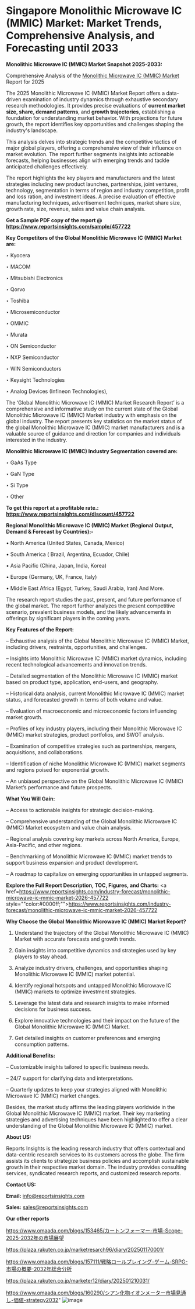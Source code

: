 # Singapore Monolithic Microwave IC (MMIC) Market: Market Trends, Comprehensive Analysis, and Forecasting until 2033

<strong>Monolithic Microwave IC (MMIC) Market Snapshot 2025-2033:</strong>

Comprehensive Analysis of the <a href=https://www.reportsinsights.com/sample/457722>Monolithic Microwave IC (MMIC) Market</a> Report for 2025

The 2025 Monolithic Microwave IC (MMIC) Market Report offers a data-driven examination of industry dynamics through exhaustive secondary research methodologies. It provides precise evaluations of <strong>current market size, share, demand patterns</strong>, and <strong>growth trajectories</strong>, establishing a foundation for understanding market behavior. With projections for future growth, the report identifies key opportunities and challenges shaping the industry's landscape.

This analysis delves into strategic trends and the competitive tactics of major global players, offering a comprehensive view of their influence on market evolution. The report further segments insights into actionable forecasts, helping businesses align with emerging trends and tackle anticipated challenges effectively.

The report highlights the key players and manufacturers and the latest strategies including new product launches, partnerships, joint ventures, technology, segmentation in terms of region and industry competition, profit and loss ration, and investment ideas. A precise evaluation of effective manufacturing techniques, advertisement techniques, market share size, growth rate, size, revenue, sales and value chain analysis.

<strong>Get a Sample PDF copy of the report @ <a href=https://www.reportsinsights.com/sample/457722 style=color:#0000ff;>https://www.reportsinsights.com/sample/457722</a></strong>

<strong>Key Competitors of the Global Monolithic Microwave IC (MMIC) Market are:</strong>

‣ Kyocera

‣ MACOM

‣ Mitsubishi Electronics

‣ Qorvo

‣ Toshiba

‣ Microsemiconductor

‣ OMMIC

‣ Murata

‣ ON Semiconductor

‣ NXP Semiconductor

‣ WIN Semiconductors

‣ Keysight Technologies

‣ Analog Devices (Infineon Technologies),

The ‘Global Monolithic Microwave IC (MMIC) Market Research Report’ is a comprehensive and informative study on the current state of the Global Monolithic Microwave IC (MMIC) Market industry with emphasis on the global industry. The report presents key statistics on the market status of the global Monolithic Microwave IC (MMIC) market manufacturers and is a valuable source of guidance and direction for companies and individuals interested in the industry.

<strong>Monolithic Microwave IC (MMIC) Industry Segmentation covered are:</strong>

‣ GaAs Type

‣ GaN Type

‣ Si Type

‣ Other

<strong>To get this report at a profitable rate.: <a href=https://www.reportsinsights.com/discount/457722 style=color:#0000ff;>https://www.reportsinsights.com/discount/457722</a></strong>

<strong>Regional Monolithic Microwave IC (MMIC) Market (Regional Output, Demand &amp; Forecast by Countries):-</strong>

• North America (United States, Canada, Mexico)

• South America ( Brazil, Argentina, Ecuador, Chile)

• Asia Pacific (China, Japan, India, Korea)

• Europe (Germany, UK, France, Italy)

• Middle East Africa (Egypt, Turkey, Saudi Arabia, Iran) And More.

The research report studies the past, present, and future performance of the global market. The report further analyzes the present competitive scenario, prevalent business models, and the likely advancements in offerings by significant players in the coming years.

<strong>Key Features of the Report:</strong>

– Exhaustive analysis of the Global Monolithic Microwave IC (MMIC) Market, including drivers, restraints, opportunities, and challenges.

– Insights into Monolithic Microwave IC (MMIC) market dynamics, including recent technological advancements and innovation trends.

– Detailed segmentation of the Monolithic Microwave IC (MMIC) market based on product type, application, end-users, and geography.

– Historical data analysis, current Monolithic Microwave IC (MMIC) market status, and forecasted growth in terms of both volume and value.

– Evaluation of macroeconomic and microeconomic factors influencing market growth.

– Profiles of key industry players, including their Monolithic Microwave IC (MMIC) market strategies, product portfolios, and SWOT analysis.

– Examination of competitive strategies such as partnerships, mergers, acquisitions, and collaborations.

– Identification of niche Monolithic Microwave IC (MMIC) market segments and regions poised for exponential growth.

– An unbiased perspective on the Global Monolithic Microwave IC (MMIC) Market’s performance and future prospects.

<strong>What You Will Gain:</strong>

– Access to actionable insights for strategic decision-making.

– Comprehensive understanding of the Global Monolithic Microwave IC (MMIC) Market ecosystem and value chain analysis.

– Regional analysis covering key markets across North America, Europe, Asia-Pacific, and other regions.

– Benchmarking of Monolithic Microwave IC (MMIC) market trends to support business expansion and product development.

– A roadmap to capitalize on emerging opportunities in untapped segments.

<strong>Explore the Full Report Description, TOC, Figures, and Charts:</strong>
<a href=https://www.reportsinsights.com/industry-forecast/monolithic-microwave-ic-mmic-market-2026-457722 style=""color:#0000ff;"">https://www.reportsinsights.com/industry-forecast/monolithic-microwave-ic-mmic-market-2026-457722</a>

<strong>Why Choose the Global Monolithic Microwave IC (MMIC) Market Report?</strong>

1. Understand the trajectory of the Global Monolithic Microwave IC (MMIC) Market with accurate forecasts and growth trends.

2. Gain insights into competitive dynamics and strategies used by key players to stay ahead.

3. Analyze industry drivers, challenges, and opportunities shaping Monolithic Microwave IC (MMIC) market potential.

4. Identify regional hotspots and untapped Monolithic Microwave IC (MMIC) markets to optimize investment strategies.

5. Leverage the latest data and research insights to make informed decisions for business success.

6. Explore innovative technologies and their impact on the future of the Global Monolithic Microwave IC (MMIC) Market.

7. Get detailed insights on customer preferences and emerging consumption patterns.

<strong>Additional Benefits:</strong>

– Customizable insights tailored to specific business needs.

– 24/7 support for clarifying data and interpretations.

– Quarterly updates to keep your strategies aligned with Monolithic Microwave IC (MMIC) market changes.

Besides, the market study affirms the leading players worldwide in the Global Monolithic Microwave IC (MMIC) market. Their key marketing strategies and advertising techniques have been highlighted to offer a clear understanding of the Global Monolithic Microwave IC (MMIC) market.

<strong><strong>About US</strong>:</strong>

Reports Insights is the leading research industry that offers contextual and data-centric research services to its customers across the globe. The firm assists its clients to strategize business policies and accomplish sustainable growth in their respective market domain. The industry provides consulting services, syndicated research reports, and customized research reports.

<strong>Contact US:</strong>

<p class=><b>Email:</b> <a href=mailto:info@reportsinsights.com>info@reportsinsights.com</a></p>
<p class=><b>Sales:</b> <a href=mailto:sales@reportsinsights.com>sales@reportsinsights.com</a></p>

<strong>Our other reports</strong>

<a href=https://www.omaada.com/blogs/153465/カートンフォーマー-市場-Scope-2025-2032年の市場展望>https://www.omaada.com/blogs/153465/カートンフォーマー-市場-Scope-2025-2032年の市場展望</a>

<a href=https://plaza.rakuten.co.jp/marketresarch96/diary/202501170001/>https://plaza.rakuten.co.jp/marketresarch96/diary/202501170001/</a>

<a href=https://www.omaada.com/blogs/157111/戦略ロールプレイング-ゲーム-SRPG-市場の概要-2032年総合分析>https://www.omaada.com/blogs/157111/戦略ロールプレイング-ゲーム-SRPG-市場の概要-2032年総合分析</a>

<a href=https://plaza.rakuten.co.jp/marketer12/diary/202501210031/>https://plaza.rakuten.co.jp/marketer12/diary/202501210031/</a>

<a href=https://www.omaada.com/blogs/160290/シアン化物イオンメーター市場見通し-価値-strategy2032>https://www.omaada.com/blogs/160290/シアン化物イオンメーター市場見通し-価値-strategy2032</a>"
![image](https://github.com/user-attachments/assets/d23b5ca1-d372-4310-ab2f-da040c55fb07)
